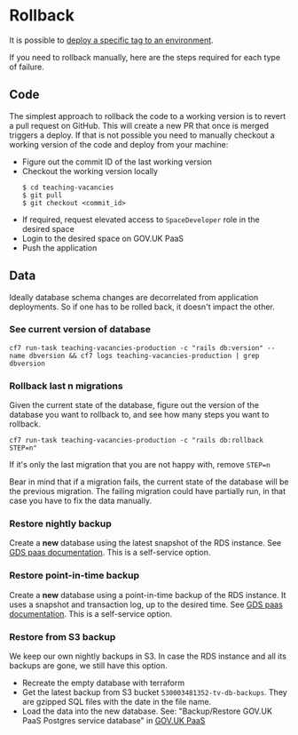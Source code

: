 # Rollback

It is possible to [deploy a specific tag to an environment](deployments.md#deploy-a-specific-tag-to-an-environment---github-actions).

If you need to rollback manually, here are the steps required for each type of failure.

## Code
The simplest approach to rollback the code to a working version is to revert a pull request on GitHub. This will create a new PR that once is merged triggers a deploy. If that is not possible you need to manually checkout a working version of the code and deploy from your machine:

- Figure out the commit ID of the last working version
- Checkout the working version locally
    ```
    $ cd teaching-vacancies
    $ git pull
    $ git checkout <commit_id>
    ```
- If required, request elevated access to `SpaceDeveloper` role in the desired space
- Login to the desired space on GOV.UK PaaS
- Push the application

## Data
Ideally database schema changes are decorrelated from application deployments. So if one has to be rolled back, it doesn't impact the other.

### See current version of database
`cf7 run-task teaching-vacancies-production -c "rails db:version" --name dbversion && cf7 logs teaching-vacancies-production | grep dbversion`


### Rollback last n migrations
Given the current state of the database, figure out the version of the database you want to rollback to, and see how many steps you want to rollback.

`cf7 run-task teaching-vacancies-production -c "rails db:rollback STEP=n"`

If it's only the last migration that you are not happy with, remove `STEP=n`

Bear in mind that if a migration fails, the current state of the database will be the previous migration. The failing migration could have partially run, in that case you have to fix the data manually.


### Restore nightly backup
Create a **new** database using the latest snapshot of the RDS instance. See [GDS paas documentation](https://docs.cloud.service.gov.uk/deploying_services/postgresql/#restoring-a-postgresql-service-snapshot). This is a self-service option.

### Restore point-in-time backup
Create a **new** database using a point-in-time backup of the RDS instance. It uses a snapshot and transaction log, up to the desired time.
See [GDS paas documentation](https://docs.cloud.service.gov.uk/deploying_services/postgresql/#restoring-a-postgresql-service-snapshot). This is a self-service option.

### Restore from S3 backup
We keep our own nightly backups in S3. In case the RDS instance and all its backups are gone, we still have
this option.
* Recreate the empty database with terraform
* Get the latest backup from S3 bucket `530003481352-tv-db-backups`. They are gzipped SQL files with the date in the file name.
* Load the data into the new database. See: "Backup/Restore GOV.UK PaaS Postgres service database" in [GOV.UK PaaS](govuk-paas.md)
